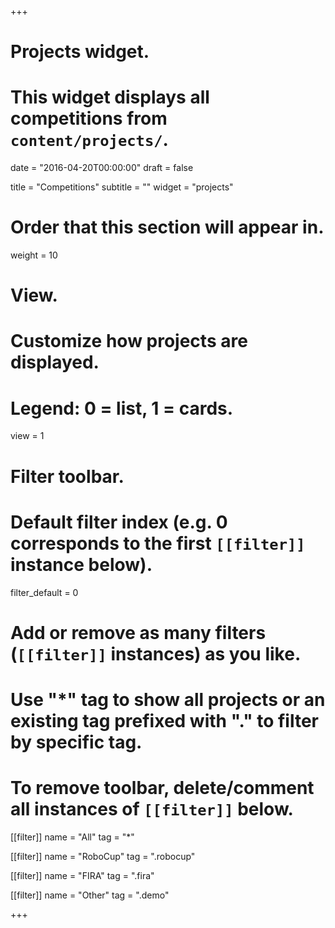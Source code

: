 +++
# Projects widget.
# This widget displays all competitions from `content/projects/`.

date = "2016-04-20T00:00:00"
draft = false

title = "Competitions"
subtitle = ""
widget = "projects"

# Order that this section will appear in.
weight = 10

# View.
# Customize how projects are displayed.
# Legend: 0 = list, 1 = cards.
view = 1

# Filter toolbar.

# Default filter index (e.g. 0 corresponds to the first `[[filter]]` instance below).
filter_default = 0

# Add or remove as many filters (`[[filter]]` instances) as you like.
# Use "*" tag to show all projects or an existing tag prefixed with "." to filter by specific tag.
# To remove toolbar, delete/comment all instances of `[[filter]]` below.
[[filter]]
  name = "All"
  tag = "*"

[[filter]]
  name = "RoboCup"
  tag = ".robocup"

[[filter]]
  name = "FIRA"
  tag = ".fira"

[[filter]]
  name = "Other"
  tag = ".demo"

+++

